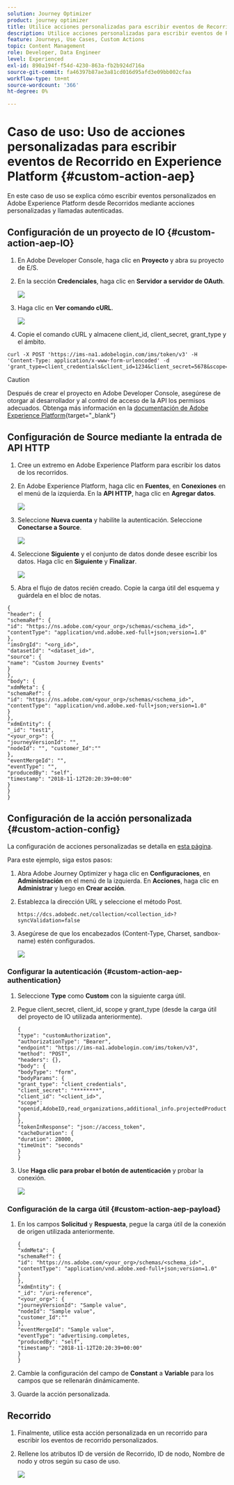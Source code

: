 ```yaml
---
solution: Journey Optimizer
product: journey optimizer
title: Utilice acciones personalizadas para escribir eventos de Recorrido en AEP
description: Utilice acciones personalizadas para escribir eventos de Recorrido en AEP
feature: Journeys, Use Cases, Custom Actions
topic: Content Management
role: Developer, Data Engineer
level: Experienced
exl-id: 890a194f-f54d-4230-863a-fb2b924d716a
source-git-commit: fa46397b87ae3a81cd016d95afd3e09bb002cfaa
workflow-type: tm+mt
source-wordcount: '366'
ht-degree: 0%

---
```


# Caso de uso: Uso de acciones personalizadas para escribir eventos de Recorrido en Experience Platform {#custom-action-aep}

En este caso de uso se explica cómo escribir eventos personalizados en Adobe Experience Platform desde Recorridos mediante acciones personalizadas y llamadas autenticadas.

## Configuración de un proyecto de IO {#custom-action-aep-IO}

1. En Adobe Developer Console, haga clic en **Proyecto** y abra su proyecto de E/S.

1. En la sección **Credenciales**, haga clic en **Servidor a servidor de OAuth**.

   ![](assets/custom-action-aep-1.png)

1. Haga clic en **Ver comando cURL**.

   ![](assets/custom-action-aep-2.png)

1. Copie el comando cURL y almacene client_id, client_secret, grant_type y el ámbito.

```
curl -X POST 'https://ims-na1.adobelogin.com/ims/token/v3' -H 'Content-Type: application/x-www-form-urlencoded' -d 'grant_type=client_credentials&client_id=1234&client_secret=5678&scope=openid,AdobeID,read_organizations,additional_info.projectedProductContext,session'
```

>[!CAUTION]
>
>Después de crear el proyecto en Adobe Developer Console, asegúrese de otorgar al desarrollador y al control de acceso de la API los permisos adecuados. Obtenga más información en la [documentación de Adobe Experience Platform](https://experienceleague.adobe.com/en/docs/experience-platform/landing/platform-apis/api-authentication#grant-developer-and-api-access-control){target="_blank"}

## Configuración de Source mediante la entrada de API HTTP

1. Cree un extremo en Adobe Experience Platform para escribir los datos de los recorridos.

1. En Adobe Experience Platform, haga clic en **Fuentes**, en **Conexiones** en el menú de la izquierda. En la **API HTTP**, haga clic en **Agregar datos**.

   ![](assets/custom-action-aep-3.png)

1. Seleccione **Nueva cuenta** y habilite la autenticación. Seleccione **Conectarse a Source**.

   ![](assets/custom-action-aep-4.png)

1. Seleccione **Siguiente** y el conjunto de datos donde desee escribir los datos. Haga clic en **Siguiente** y **Finalizar**.

   ![](assets/custom-action-aep-5.png)

1. Abra el flujo de datos recién creado. Copie la carga útil del esquema y guárdela en el bloc de notas.

```
{
"header": {
"schemaRef": {
"id": "https://ns.adobe.com/<your_org>/schemas/<schema_id>",
"contentType": "application/vnd.adobe.xed-full+json;version=1.0"
},
"imsOrgId": "<org_id>",
"datasetId": "<dataset_id>",
"source": {
"name": "Custom Journey Events"
}
},
"body": {
"xdmMeta": {
"schemaRef": {
"id": "https://ns.adobe.com/<your_org>/schemas/<schema_id>",
"contentType": "application/vnd.adobe.xed-full+json;version=1.0"
}
},
"xdmEntity": {
"_id": "test1",
"<your_org>": {
"journeyVersionId": "",
"nodeId": "", "customer_Id":""
},
"eventMergeId": "",
"eventType": "",
"producedBy": "self",
"timestamp": "2018-11-12T20:20:39+00:00"
}
}
}
```

## Configuración de la acción personalizada {#custom-action-config}

La configuración de acciones personalizadas se detalla en [esta página](../action/about-custom-action-configuration.md).

Para este ejemplo, siga estos pasos:

1. Abra Adobe Journey Optimizer y haga clic en **Configuraciones**, en **Administración** en el menú de la izquierda. En **Acciones**, haga clic en **Administrar** y luego en **Crear acción**.

1. Establezca la dirección URL y seleccione el método Post.

   `https://dcs.adobedc.net/collection/<collection_id>?syncValidation=false`

1. Asegúrese de que los encabezados (Content-Type, Charset, sandbox-name) estén configurados.

   ![](assets/custom-action-aep-7bis.png)

### Configurar la autenticación {#custom-action-aep-authentication}

1. Seleccione **Type** como **Custom** con la siguiente carga útil.

1. Pegue client_secret, client_id, scope y grant_type (desde la carga útil del proyecto de IO utilizada anteriormente).

   ```
   {
   "type": "customAuthorization",
   "authorizationType": "Bearer",
   "endpoint": "https://ims-na1.adobelogin.com/ims/token/v3",
   "method": "POST",
   "headers": {},
   "body": {
   "bodyType": "form",
   "bodyParams": {
   "grant_type": "client_credentials",
   "client_secret": "********",
   "client_id": "<client_id>",
   "scope": "openid,AdobeID,read_organizations,additional_info.projectedProductContext,session"
   }
   },
   "tokenInResponse": "json://access_token",
   "cacheDuration": {
   "duration": 28000,
   "timeUnit": "seconds"
   }
   }
   ```

1. Use **Haga clic para probar el botón de autenticación** y probar la conexión.

   ![](assets/custom-action-aep-8.png)

### Configuración de la carga útil {#custom-action-aep-payload}

1. En los campos **Solicitud** y **Respuesta**, pegue la carga útil de la conexión de origen utilizada anteriormente.

   ```
   {
   "xdmMeta": {
   "schemaRef": {
   "id": "https://ns.adobe.com/<your_org>/schemas/<schema_id>",
   "contentType": "application/vnd.adobe.xed-full+json;version=1.0"
   }
   },
   "xdmEntity": {
   "_id": "/uri-reference",
   "<your_org>": {
   "journeyVersionId": "Sample value",
   "nodeId": "Sample value",
   "customer_Id":""
   },
   "eventMergeId": "Sample value",
   "eventType": "advertising.completes,
   "producedBy": "self",
   "timestamp": "2018-11-12T20:20:39+00:00"
   }
   }
   ```

1. Cambie la configuración del campo de **Constant** a **Variable** para los campos que se rellenarán dinámicamente.

1. Guarde la acción personalizada.

## Recorrido 

1. Finalmente, utilice esta acción personalizada en un recorrido para escribir los eventos de recorrido personalizados.

1. Rellene los atributos ID de versión de Recorrido, ID de nodo, Nombre de nodo y otros según su caso de uso.

   ![](assets/custom-action-aep-9.png)
